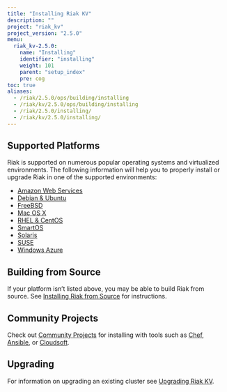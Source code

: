 ```yaml
---
title: "Installing Riak KV"
description: ""
project: "riak_kv"
project_version: "2.5.0"
menu:
  riak_kv-2.5.0:
    name: "Installing"
    identifier: "installing"
    weight: 101
    parent: "setup_index"
    pre: cog
toc: true
aliases:
  - /riak/2.5.0/ops/building/installing
  - /riak/kv/2.5.0/ops/building/installing
  - /riak/2.5.0/installing/
  - /riak/kv/2.5.0/installing/
---
```


[install aws]: /riak/kv/2.5.0/setup/installing/amazon-web-services
[install debian & ubuntu]: /riak/kv/2.5.0/setup/installing/debian-ubuntu
[install freebsd]: /riak/kv/2.5.0/setup/installing/freebsd
[install mac osx]: /riak/kv/2.5.0/setup/installing/mac-osx
[install rhel & centos]: /riak/kv/2.5.0/setup/installing/rhel-centos
[install smartos]: /riak/kv/2.5.0/setup/installing/smartos
[install solaris]: /riak/kv/2.5.0/setup/installing/solaris
[install suse]: /riak/kv/2.5.0/setup/installing/suse
[install windows azure]: /riak/kv/2.5.0/setup/installing/windows-azure
[install source index]: /riak/kv/2.5.0/setup/installing/source
[community projects]: /community/projects
[upgrade index]: /riak/kv/2.5.0/setup/upgrading

## Supported Platforms

Riak is supported on numerous popular operating systems and virtualized
environments. The following information will help you to
properly install or upgrade Riak in one of the supported environments:

  * [Amazon Web Services][install aws]
  * [Debian & Ubuntu][install debian & ubuntu]
  * [FreeBSD][install freebsd]
  * [Mac OS X][install mac osx]
  * [RHEL & CentOS][install rhel & centos]
  * [SmartOS][install smartos]
  * [Solaris][install solaris]
  * [SUSE][install suse]
  * [Windows Azure][install windows azure]

## Building from Source

If your platform isn’t listed above, you may be able to build Riak from source. See [Installing Riak from Source][install source index] for instructions.

## Community Projects

Check out [Community Projects][community projects] for installing with tools such as [Chef](https://www.chef.io/chef/), [Ansible](http://www.ansible.com/), or [Cloudsoft](http://www.cloudsoftcorp.com/).

## Upgrading

For information on upgrading an existing cluster see [Upgrading Riak KV][upgrade index].
